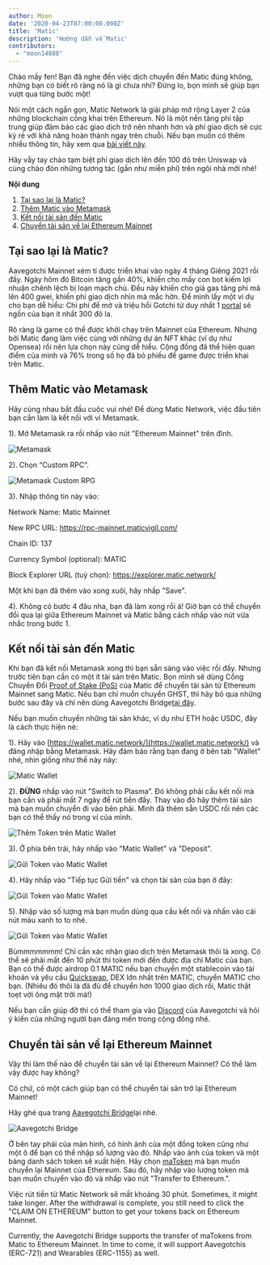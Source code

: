 ```yaml
---
author: Moon
date: '2020-04-23T07:00:00.000Z'
title: 'Matic'
description: 'Hướng dẫn về Matic'
contributors:
  - "moon14888"
---
```


Chào mấy fen! Bạn đã nghe đến việc dịch chuyển đến Matic đúng không, những bạn có biết rõ ràng nó là gì chưa nhỉ? Đừng lo, bọn mình sẽ giúp bạn vượt qua từng bước một!

Nói một cách ngắn gọn, Matic Network là giải pháp mở rộng Layer 2 của những blockchain công khai trên Ethereum. Nó là một nền tảng phi tập trung giúp đảm bảo các giao dịch trở nên nhanh hơn và phí giao dịch sẽ cực kỳ rẻ với khả năng hoàn thành ngay trên chuỗi. Nếu bạn muốn có thêm nhiều thông tin, hãy xem qua [bài viết này](https://medium.com/matic-network/what-is-matic-network-466a2c493ae1).

Hãy vẫy tay chào tạm biệt phí giao dịch lên đến 100 đô trên Uniswap và cùng chào đón những tương tác (gần như miễn phí) trên ngôi nhà mới nhé!

<div class="contentsBox">

**Nội dung**

<ol>
<li><a href=#why-matic->Tại sao lại là Matic?</a></li>
<li><a href=#adding-matic-to-your-metamask>Thêm Matic vào Metamask</a></li>
<li><a href=#bridging-assets-to-matic>Kết nối tài sản đến Matic</a></li>
<li><a href=#bridging-assets-back-to-ethereum-mainnet>Chuyển tài sản về lại Ethereum Mainnet</a></li>
</ol>

</div>

## Tại sao lại là Matic?

Aavegotchi Mainnet xém tí được triển khai vào ngày 4 tháng Giêng 2021 rồi đấy. Ngày hôm đó Bitcoin tăng gần 40%, khiến cho mấy con bot kiếm lợi nhuận chênh lệch bị loạn mạch chủ. Đều này khiến cho giá gas tăng phi mã lên 400 gwei, khiến phí giao dịch nhìn mà mắc hờn. Để mình lấy một ví dụ cho bạn dễ hiểu: Chi phí để mở và triệu hồi Gotchi từ duy nhất 1 [portal](/portals) sẽ ngốn của bạn ít nhất 300 đô la.

Rõ ràng là game có thể được khởi chạy trên Mainnet của Ethereum. Nhưng bởi Matic đang làm việc cùng với những dự án NFT khác (ví dụ như Opensea) rồi nên lựa chọn này cũng dễ hiểu. Cộng đồng đã thể hiện quan điểm của mình và 76% trong số họ đã bỏ phiếu để game được triển khai trên Matic.

## Thêm Matic vào Metamask

Hãy cùng nhau bắt đầu cuộc vui nhé! Để dùng Matic Network, việc đầu tiên bạn cần làm là kết nối với ví Metamask.

1). Mở Metamask ra rồi nhấp vào nút "Ethereum Mainnet" trên đỉnh.

<img class = "bodyImage" src = "/matic/metamask.png" alt = "Metamask" />

2). Chọn “Custom RPC”.

<img class = "bodyImage" src = "/matic/metamask-custom-RPC.png" alt = "Metamask Custom RPG" />

3). Nhập thông tin này vào:

Network Name: Matic Mainnet

New RPC URL: https://rpc-mainnet.maticvigil.com/

Chain ID: 137

Currency Symbol (optional): MATIC

Block Explorer URL (tuỳ chọn): https://explorer.matic.network/

Một khi bạn đã thêm vào xong xuôi, hãy nhấp "Save".

4). Không có bước 4 đâu nha, bạn đã làm xong rồi á! Giờ bạn có thể chuyển đổi qua lại giữa Ethereum Mainnet và Matic bằng cách nhấp vào nút vừa nhắc trong bước 1.

## Kết nối tài sản đến Matic
Khi bạn đã kết nối Metamask xong thì bạn sẵn sàng vào việc rồi đấy. Nhưng trước tiên bạn cần có một ít tài sản trên Matic. Bọn mình sẽ dùng  Cổng Chuyển Đổi [Proof of Stake (PoS)](/glossary#proof-of-stake) của Matic để chuyển tài sản từ Ethereum Mainnet sang Matic. Nếu bạn chỉ muốn chuyển GHST, thì hãy bỏ qua những bước sau đây và chỉ nên dùng Aavegotchi Bridge[tại đây](https://aavegotchi.com/bridge).

Nếu bạn muốn chuyển những tài sản khác, ví dụ như ETH hoặc USDC, đây là cách thực hiện nè:

1). Hãy vào [https://wallet.matic.network/](https://wallet.matic.network/) và đăng nhập bằng Metamask. Hãy đảm bảo rằng bạn đang ở bên tab "Wallet" nhé, nhìn giống như thế này này:

<img class = "bodyImage" src = "/matic/matic-wallet.png" alt = "Matic Wallet" />

2). **ĐỪNG** nhấp vào nút "Switch to Plasma”. Đó không phải cầu kết nối mà bạn cần và phải mất 7 ngày để rút tiền đấy. Thay vào đó hãy thêm tài sản mà bạn muốn chuyển đi vào bên phải. Mình đã thêm sẵn USDC rồi nên các bạn có thể thấy nó trong ví của mình.

<img class = "bodyImage" src = "/matic/matic-wallet-add-token.png" alt = "Thêm Token trên Matic Wallet" />

3). Ở phía bên trái, hãy nhấp vào "Matic Wallet" và "Deposit".

<img class = "bodyImage" src = "/matic/matic-wallet-deposit.png" alt = "Gửi Token vào Matic Wallet" />

4). Hãy nhấp vào "Tiếp tục Gửi tiền" và chọn tài sản của bạn ở đây:

<img class = "bodyImage" src = "/matic/matic-wallet-deposit2.png" alt = "Gửi Token vào Matic Wallet" />

5). Nhập vào số lượng mà bạn muốn dùng qua cầu kết nối và nhấn vào cái nút màu xanh to to nhé.

<img class = "bodyImage" src = "/matic/matic-wallet-deposit3.png" alt = "Gửi Token vào Matic Wallet" />

Bùmmmmmmm! Chỉ cần xác nhận giao dịch trên Metamask thôi là xong. Có thể sẽ phải mất đến 10 phút thì token mới đến được địa chỉ Matic của bạn. Bạn có thể được airdrop 0.1 MATIC nếu bạn chuyển một stablecoin vào tài khoản và yêu cầu [Quickswap](https://quickswap.exchange/), DEX lớn nhất trên MATIC, chuyển MATIC cho bạn. (Nhiêu đó thôi là đã đủ để chuyển hơn 1000 giao dịch rồi, Matic thật toẹt vời ông mặt trời mà!)

Nếu bạn cần giúp đỡ thì có thể tham gia vào [Discord](https://discord.com/invite/rttCTkZ) của Aavegotchi và hỏi ý kiến của những người bạn đáng mến trong cộng đồng nhé.

## Chuyển tài sản về lại Ethereum Mainnet

Vậy thì làm thế nào để chuyển tài sản về lại Ethereum Mainnet? Có thể làm vậy được hay không?

Có chứ, có một cách giúp bạn có thể chuyển tài sản trở lại Ethereum Mainnet!

Hãy ghé qua trang [Aavegotchi Bridge](https://aavegotchi.com/bridge)lại nhé.

<img class = "bodyImage" src = "/matic/bridge-to-matic.png" alt = "Aavegotchi Bridge" />

Ở bên tay phải của màn hình, có hình ảnh của một đồng token cũng như một ô để bạn có thể nhập số lượng vào đó. Nhấp vào ảnh của token và một bảng danh sách token sẽ xuất hiện. Hãy chọn [maToken](/matokens) mà bạn muốn chuyển lại Mainnet của Ethereum. Sau đó, hãy nhập vào lượng token mà bạn muốn chuyển vào đó và nhấp vào nút "Transfer to Ethereum.".

Việc rút tiền từ Matic Network sẽ mất khoảng 30 phút. Sometimes, it might take longer. After the withdrawal is complete, you still need to click the "CLAIM ON ETHEREUM" button to get your tokens back on Ethereum Mainnet.

Currently, the Aavegotchi Bridge supports the transfer of maTokens from Matic to Ethereum Mainnet. In time to come, it will support Aavegotchis (ERC-721) and Wearables (ERC-1155) as well.